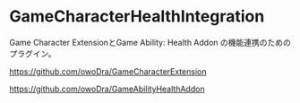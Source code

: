 # GameCharacterHealthIntegration
 Game Character ExtensionとGame Ability: Health Addon の機能連携のためのプラグイン。

https://github.com/owoDra/GameCharacterExtension

https://github.com/owoDra/GameAbilityHealthAddon
